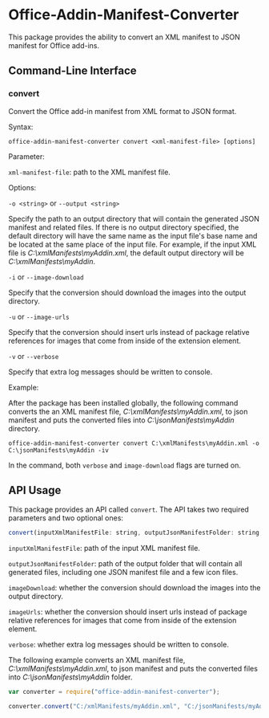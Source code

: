 # Office-Addin-Manifest-Converter

This package provides the ability to convert an XML manifest to JSON manifest for Office add-ins. 

## Command-Line Interface

### convert

Convert the Office add-in manifest from XML format to JSON format.

Syntax:

`office-addin-manifest-converter convert <xml-manifest-file> [options]`

Parameter:

`xml-manifest-file`: path to the XML manifest file. 

Options:

`-o <string>` or `--output <string>`

Specify the path to an output directory that will contain the generated JSON manifest and related files. If there is no output directory specified, the default directory will have the same name as the input file's base name and be located at the same place of the input file. For example, if the input XML file is _C:\xmlManifests\myAddin.xml_, the default output directory will be _C:\xmlManifests\myAddin_.

`-i` or `--image-download`

Specify that the conversion should download the images into the output directory.

`-u` or `--image-urls`

Specify that the conversion should insert urls instead of package relative references for images that come from inside of the extension element.

`-v` or `--verbose`

Specify that extra log messages should be written to console.

Example:

After the package has been installed globally, the following command converts the an XML manifest file, _C:\xmlManifests\myAddin.xml_, to json manifest and puts the converted files into _C:\jsonManifests\myAddin_ directory.

`office-addin-manifest-converter convert C:\xmlManifests\myAddin.xml -o C:\jsonManifests\myAddin -iv`

In the command, both `verbose` and `image-download` flags are turned on.


## API Usage

This package provides an API called `convert`. The API takes two required parameters and two optional ones:

```js
convert(inputXmlManifestFile: string, outputJsonManifestFolder: string, imageDownload: boolean = false, imageUrls: boolean = false, verbose: boolean = false);
```

`inputXmlManifestFile`: path of the input XML manifest file. 

`outputJsonManifestFolder`: path of the output folder that will contain all generated files, including one JSON manifest file and a few icon files.

`imageDownload`: whether the conversion should download the images into the output directory.

`imageUrls`: whether the conversion should insert urls instead of package relative references for images that come from inside of the extension element.

`verbose`: whether extra log messages should be written to console.

The following example converts an XML manifest file, _C:\xmlManifests\myAddin.xml_, to json manifest and puts the converted files into _C:\jsonManifests\myAddin_ folder.

```js
var converter = require("office-addin-manifest-converter");

converter.convert("C:/xmlManifests/myAddin.xml", "C:/jsonManifests/myAddin", true, false, false);
```
